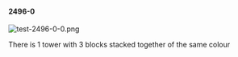 #### 2496-0
![test-2496-0-0.png](https://github.com/lil-lab/nlvr/raw/master/nlvr/test/images/3/test-2496-0-0.png "test-2496-0-0.png")

There is 1 tower with 3 blocks stacked together of the same colour